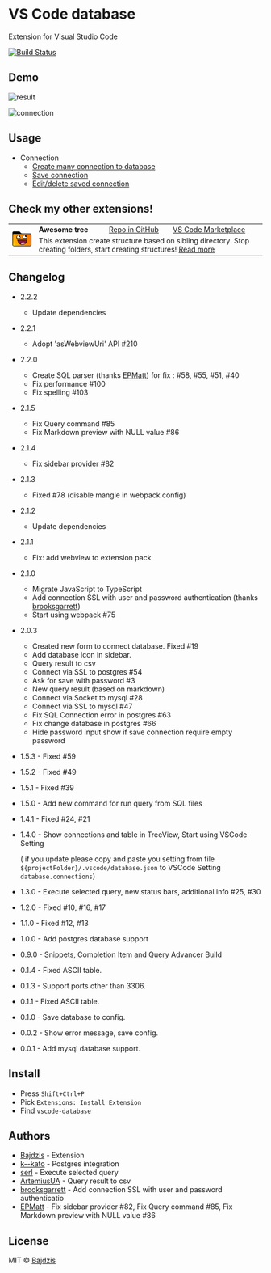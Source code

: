 # VS Code database
Extension for Visual Studio Code 

[![Build Status](https://travis-ci.com/Bajdzis/vscode-database.svg?branch=master)](https://travis-ci.com/Bajdzis/vscode-database)

## Demo

![result](https://github.com/Bajdzis/vscode-database/raw/master/readme/v2.0-result.gif)

![connection](https://github.com/Bajdzis/vscode-database/raw/master/readme/v2.0-connection.gif)

## Usage

* Connection
    * [Create many connection to database](https://github.com/Bajdzis/vscode-database/blob/master/doc/create-connection.md)
    * [Save connection](https://github.com/Bajdzis/vscode-database/blob/master/doc/save-connection.md)
    * [Edit/delete saved connection](https://github.com/Bajdzis/vscode-database/blob/master/doc/edit-connection.md)

## Check my other extensions!

<table>
    <tbody>
        <tr>
            <td rowspan="2">
                <a href="https://github.com/Bajdzis/vscode-awesome-tree" target="_blank">
                    <img src="https://github.com/Bajdzis/vscode-awesome-tree/raw/master/readme/awesome-tree-icon.png" width="100px">
                </a>
            </td>
            <td>
                <strong>Awesome tree</strong>
            </td>
            <td><a href="https://github.com/Bajdzis/vscode-awesome-tree" target="_blank">Repo in GitHub</a></td>
            <td><a href="https://marketplace.visualstudio.com/items?itemName=bajdzis.awesome-tree" target="_blank">VS Code Marketplace</a></td>
        </tr>
        <tr>
            <td colspan="3">
                This extension create structure based on sibling directory. 
                Stop creating folders, start creating structures!
                <a href="https://marketplace.visualstudio.com/items?itemName=bajdzis.awesome-tree" target="_blank">Read more</a>
            </td>
        </tr>
    </tbody>
</table>
 
## Changelog

* 2.2.2
    * Update dependencies

* 2.2.1
    * Adopt 'asWebviewUri' API #210

* 2.2.0
    * Create SQL parser (thanks [EPMatt](https://github.com/EPMatt)) for fix : #58, #55, #51, #40
    * Fix performance #100
    * Fix spelling #103

* 2.1.5
    * Fix Query command #85
    * Fix Markdown preview with NULL value #86

* 2.1.4
    * Fix sidebar provider #82

* 2.1.3
    * Fixed #78 (disable mangle in webpack config)

* 2.1.2
    * Update dependencies

* 2.1.1
    * Fix: add webview to extension pack

* 2.1.0
    * Migrate JavaScript to TypeScript
    * Add connection SSL with user and password authentication (thanks [brooksgarrett](https://github.com/brooksgarrett))
    * Start using webpack #75

* 2.0.3
    * Created new form to connect database. Fixed #19 
    * Add database icon in sidebar.
    * Query result to csv
    * Connect via SSL to postgres #54
    * Ask for save with password #3
    * New query result (based on markdown)
    * Connect via Socket to mysql #28
    * Connect via SSL to mysql #47
    * Fix SQL Connection error in postgres #63
    * Fix change database in postgres #66
    * Hide password input show if save connection require empty password

* 1.5.3 - Fixed #59

* 1.5.2 - Fixed #49

* 1.5.1 - Fixed #39

* 1.5.0 - Add new command for run query from SQL files

* 1.4.1 - Fixed #24, #21

* 1.4.0 - Show connections and table in TreeView, Start using VSCode Setting

    ( if you update please copy and paste you setting from file `${projectFolder}/.vscode/database.json` to VSCode Setting `database.connections`)

* 1.3.0 - Execute selected query, new status bars, additional info #25, #30

* 1.2.0 - Fixed #10, #16, #17

* 1.1.0 - Fixed #12, #13

* 1.0.0 - Add postgres database support

* 0.9.0 - Snippets, Completion Item and Query Advancer Build

* 0.1.4 - Fixed ASCII table.

* 0.1.3 - Support ports other than 3306.

* 0.1.1 - Fixed ASCII table.

* 0.1.0 - Save database to config.

* 0.0.2 - Show error message, save config.

* 0.0.1 - Add mysql database support.

## Install
* Press `Shift+Ctrl+P` 
* Pick `Extensions: Install Extension`
* Find `vscode-database`

## Authors

* [Bajdzis](https://github.com/Bajdzis) - Extension
* [k--kato](https://github.com/kasecato) - Postgres integration
* [serl](https://github.com/serl) - Execute selected query
* [ArtemiusUA](https://github.com/ArtemiusUA) - Query result to csv
* [brooksgarrett](https://github.com/brooksgarrett) - Add connection SSL with user and password authenticatio
* [EPMatt](https://github.com/EPMatt) - Fix sidebar provider #82, Fix Query command #85, Fix Markdown preview with NULL value #86

## License
MIT © [Bajdzis](https://github.com/Bajdzis)
